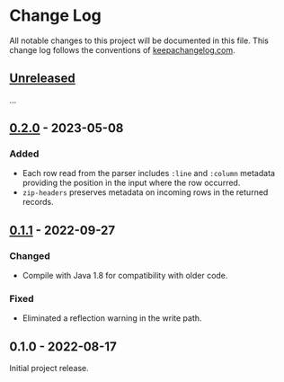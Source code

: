 Change Log
==========

All notable changes to this project will be documented in this file. This
change log follows the conventions of
[keepachangelog.com](http://keepachangelog.com/).


## [Unreleased]

...

## [0.2.0] - 2023-05-08

### Added
- Each row read from the parser includes `:line` and `:column` metadata
  providing the position in the input where the row occurred.
- `zip-headers` preserves metadata on incoming rows in the returned records.


## [0.1.1] - 2022-09-27

### Changed
- Compile with Java 1.8 for compatibility with older code.

### Fixed
- Eliminated a reflection warning in the write path.


## 0.1.0 - 2022-08-17

Initial project release.


[Unreleased]: https://github.com/amperity/separator/compare/0.2.0...HEAD
[0.2.0]: https://github.com/amperity/separator/compare/0.1.1...0.2.0
[0.1.1]: https://github.com/amperity/separator/compare/0.1.0...0.1.1
